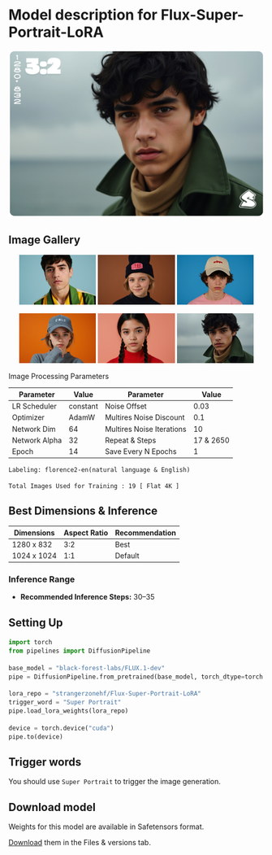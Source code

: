 # Model description for Flux-Super-Portrait-LoRA

![CC1.png](images/iVSjno0XDOpWWxIxsB_ua.png)

## Image Gallery

<p align="center">
  <img src="images/1.png" width="30%" alt="Image 1">
  <img src="images/2.png" width="30%" alt="Image 2">
  <img src="images/3.png" width="30%" alt="Image 3">
</p>
<p align="center">
  <img src="images/4.png" width="30%" alt="Image 4">
  <img src="images/5.png" width="30%" alt="Image 5">
  <img src="images/6.png" width="30%" alt="Image 6">
</p>


Image Processing Parameters 

| Parameter                 | Value  | Parameter                 | Value  |
|---------------------------|--------|---------------------------|--------|
| LR Scheduler              | constant | Noise Offset              | 0.03   |
| Optimizer                 | AdamW  | Multires Noise Discount   | 0.1    |
| Network Dim               | 64     | Multires Noise Iterations | 10     |
| Network Alpha             | 32     | Repeat & Steps           | 17 & 2650 |
| Epoch                     | 14   | Save Every N Epochs       | 1     |

    Labeling: florence2-en(natural language & English)
    
    Total Images Used for Training : 19 [ Flat 4K ]

## Best Dimensions & Inference

| **Dimensions** | **Aspect Ratio** | **Recommendation**       |
|-----------------|------------------|---------------------------|
| 1280 x 832      | 3:2              | Best                     |
| 1024 x 1024     | 1:1              | Default                  |

### Inference Range

- **Recommended Inference Steps:** 30–35

## Setting Up
```python
import torch
from pipelines import DiffusionPipeline

base_model = "black-forest-labs/FLUX.1-dev"
pipe = DiffusionPipeline.from_pretrained(base_model, torch_dtype=torch.bfloat16)

lora_repo = "strangerzonehf/Flux-Super-Portrait-LoRA"
trigger_word = "Super Portrait"  
pipe.load_lora_weights(lora_repo)

device = torch.device("cuda")
pipe.to(device)
```
## Trigger words

You should use `Super Portrait` to trigger the image generation.

## Download model

Weights for this model are available in Safetensors format.

[Download](/strangerzonehf/Flux-Super-Portrait-LoRA/tree/main) them in the Files & versions tab.

